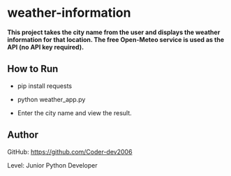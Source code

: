 # weather-information

**This project takes the city name from the user and displays the weather information for that location.
The free Open-Meteo
 service is used as the API (no API key required).**

## How to Run

- pip install requests

- python weather_app.py

- Enter the city name and view the result.

## Author

GitHub: https://github.com/Coder-dev2006

Level: Junior Python Developer
